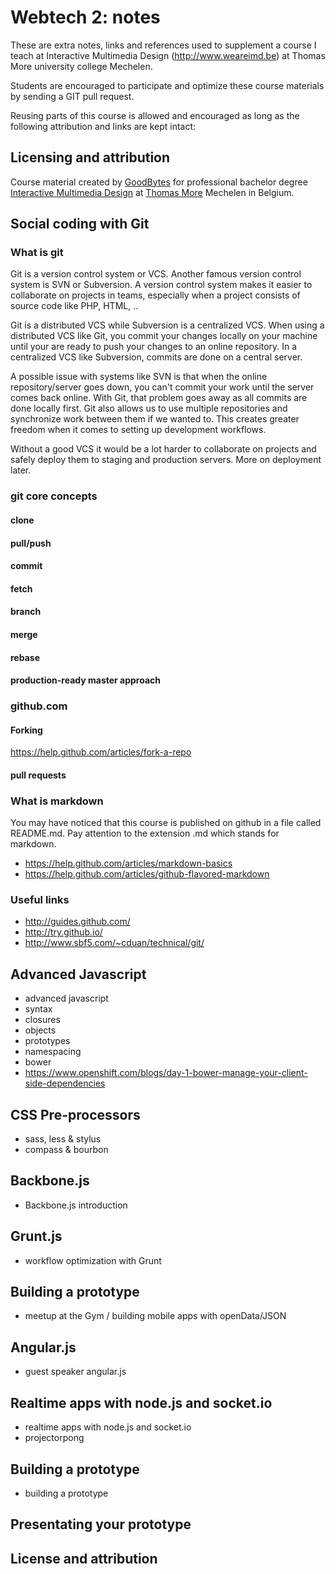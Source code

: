 # Webtech 2: notes

These are extra notes, links and references used to supplement a course I teach at Interactive Multimedia Design (http://www.weareimd.be) at Thomas More university college Mechelen.

Students are encouraged to participate and optimize these course materials by sending a GIT pull request.

Reusing parts of this course is allowed and encouraged as long as the following attribution and links are kept intact: 

## Licensing and attribution
Course material created by [GoodBytes](GoodBytes) for professional bachelor degree [Interactive Multimedia Design](http://www.weareimd.be/) at [Thomas More](http://www.thomasmore.be/interactive-multimedia-design-imd) Mechelen in Belgium.

## Social coding with Git
### What is git
Git is a version control system or VCS. Another famous version control system is SVN or Subversion. A version control system makes it easier to collaborate on projects in teams, especially when a project consists of source code like PHP, HTML, .. 

Git is a distributed VCS while Subversion is a centralized VCS. When using a distributed VCS like Git, you commit your changes locally on your machine until your are ready to push your changes to an online repository. In a centralized VCS like Subversion, commits are done on a central server.

A possible issue with systems like SVN is that when the online repository/server goes down, you can't commit your work until the server comes back online. With Git, that problem goes away as all commits are done locally first. Git also allows us to use multiple repositories and synchronize work between them if we wanted to. This creates greater freedom when it comes to setting up development workflows.

Without a good VCS it would be a lot harder to collaborate on projects and safely deploy them to staging and production servers. More on deployment later.

### git core concepts

#### clone

#### pull/push

#### commit

#### fetch

#### branch

#### merge

#### rebase

#### production-ready master approach

### github.com

#### Forking

https://help.github.com/articles/fork-a-repo

#### pull requests

### What is markdown
You may have noticed that this course is published on github in a file called README.md. Pay attention to the extension .md which stands for markdown. 

* https://help.github.com/articles/markdown-basics
* https://help.github.com/articles/github-flavored-markdown

### Useful links
* http://guides.github.com/
* http://try.github.io/
* http://www.sbf5.com/~cduan/technical/git/

## Advanced Javascript

* advanced javascript
* syntax
* closures
* objects
* prototypes
* namespacing
* bower
* https://www.openshift.com/blogs/day-1-bower-manage-your-client-side-dependencies

## CSS Pre-processors

* sass, less & stylus
* compass & bourbon 

## Backbone.js

* Backbone.js introduction

## Grunt.js

* workflow optimization with Grunt

## Building a prototype

* meetup at the Gym / building mobile apps with openData/JSON

## Angular.js

* guest speaker angular.js

## Realtime apps with node.js and socket.io

* realtime apps with node.js and socket.io
* projectorpong

## Building a prototype

* building a prototype

## Presentating your prototype

## License and attribution







